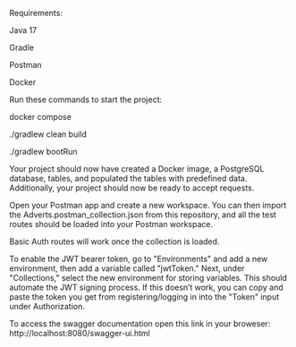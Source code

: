 Requirements:

Java 17

Gradle

Postman

Docker

Run these commands to start the project:

docker compose

./gradlew clean build

./gradlew bootRun

Your project should now have created a Docker image, a PostgreSQL database, tables, and populated the tables with predefined data. Additionally, your project should now be ready to accept requests.

Open your Postman app and create a new workspace. You can then import the Adverts.postman_collection.json from this repository, and all the test routes should be loaded into your Postman workspace.

Basic Auth routes will work once the collection is loaded.

To enable the JWT bearer token, go to "Environments" and add a new environment, then add a variable called "jwtToken." Next, under "Collections," select the new environment for storing variables. This should automate the JWT signing process. If this doesn’t work, you can copy and paste the token you get from registering/logging in into the "Token" input under Authorization.

To access the swagger documentation open this link in your broweser: http://localhost:8080/swagger-ui.html

